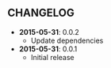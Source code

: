 CHANGELOG
---------
- **2015-05-31**: 0.0.2
  - Update dependencies
- **2015-05-31**: 0.0.1
  - Initial release
